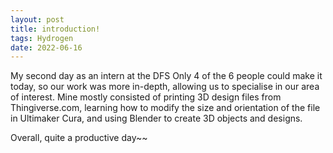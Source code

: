 ```yaml
---
layout: post
title: introduction!
tags: Hydrogen
date: 2022-06-16
---
```


My second day as an intern at the DFS
Only 4 of the 6 people could make it today, so our work was more in-depth, allowing us to specialise in our area of interest. Mine mostly consisted of printing 3D design files from Thingiverse.com, learning how to modify the size and orientation of the file in Ultimaker Cura, and using Blender to create 3D objects and designs.  

Overall, quite a productive day~~
